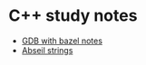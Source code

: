 # C++ study notes
* [GDB with bazel notes](gdb_test/gdb.md)
* [Abseil strings](abseil_strings/absl_str.cc)
